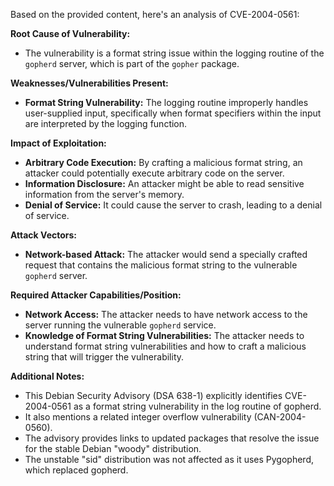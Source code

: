 Based on the provided content, here's an analysis of CVE-2004-0561:

**Root Cause of Vulnerability:**
- The vulnerability is a format string issue within the logging routine of the `gopherd` server, which is part of the `gopher` package.

**Weaknesses/Vulnerabilities Present:**
- **Format String Vulnerability:** The logging routine improperly handles user-supplied input, specifically when format specifiers within the input are interpreted by the logging function.

**Impact of Exploitation:**
- **Arbitrary Code Execution:** By crafting a malicious format string, an attacker could potentially execute arbitrary code on the server.
- **Information Disclosure:** An attacker might be able to read sensitive information from the server's memory.
- **Denial of Service:** It could cause the server to crash, leading to a denial of service.

**Attack Vectors:**
- **Network-based Attack:** The attacker would send a specially crafted request that contains the malicious format string to the vulnerable `gopherd` server.

**Required Attacker Capabilities/Position:**
- **Network Access:** The attacker needs to have network access to the server running the vulnerable `gopherd` service.
- **Knowledge of Format String Vulnerabilities:** The attacker needs to understand format string vulnerabilities and how to craft a malicious string that will trigger the vulnerability.

**Additional Notes:**
- This Debian Security Advisory (DSA 638-1) explicitly identifies CVE-2004-0561 as a format string vulnerability in the log routine of gopherd.
- It also mentions a related integer overflow vulnerability (CAN-2004-0560).
- The advisory provides links to updated packages that resolve the issue for the stable Debian "woody" distribution.
- The unstable "sid" distribution was not affected as it uses Pygopherd, which replaced gopherd.